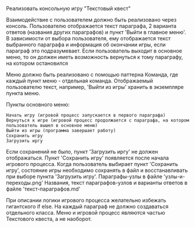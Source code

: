 Реализовать консольную игру "Текстовый квест"

Взаимодействие с пользователем должно быть реализовано через консоль.
Пользователю отображается текст параграфа, 2 варианта ответов (названия других параграфов) и пункт 'Выйти в главное меню'. 
В зависимости от выбора пользователя, ему отображается текст выбранного параграфа и информация об окончании игры, если параграф это подразумевает. 
Если пользователь выходит в основное меню, то он должен иметь возможность вернуться к тому параграфу, на котором остановился

Меню должно быть реализовано с помощью паттерна Команда, где каждый пункт меню - отдельная команда. 
Отображаемый пользователю текст, например, 'Выйти из игры' хранить в экземпляре пункта меню.

Пункты основного меню:

    Начать игру (игровой процесс запускается в первого параграфа)
    Вернуться к игре (игровой процесс продолжается с параграфа, на котором пользователь вышел в основное меню)
    Выйти из игры (программа завершает работу)
    Сохранить игру
    Загрузить иргу

Если сохранений не было, пункт 'Загрузить иргу' не должен отображаться. Пункт 'Сохранить игру' появляется после начала игрового процесса.
Когда пользователь выбирает пункт 'Сохранить игру', состояние игры необходимо сохранять в файл и восстанавливать при выборе пункта 'Загрузить игру'.
Параграфы-узлы в файле 'узлы-и-переходы.png' Названия, текст параграфов-узлов и варианты ответов в файле 'текст-параграфов.md'

При описании логики игрового процесса желательно избежать гигантского if else. На каждый параграф не должно создаваться отдельного класса. 
Меню и игровой процесс являются частью Текстового квеста, а не наоборот.
